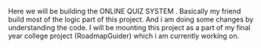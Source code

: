 Here we will be building the ONLINE QUIZ SYSTEM .
Basically my friend build most of the logic part of this project.
And i am doing some changes by understanding the code.
I will be mounting this project as a part of my final year college project (RoadmapGuider) which i am currently working on.
